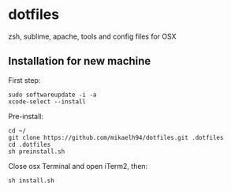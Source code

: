 # dotfiles

zsh, sublime, apache, tools and config files for OSX

## Installation for new machine

First step:
```
sudo softwareupdate -i -a
xcode-select --install
```

Pre-install:
```
cd ~/
git clone https://github.com/mikaelh94/dotfiles.git .dotfiles
cd .dotfiles
sh preinstall.sh
```

Close osx Terminal and open iTerm2, then:
```
sh install.sh
```
